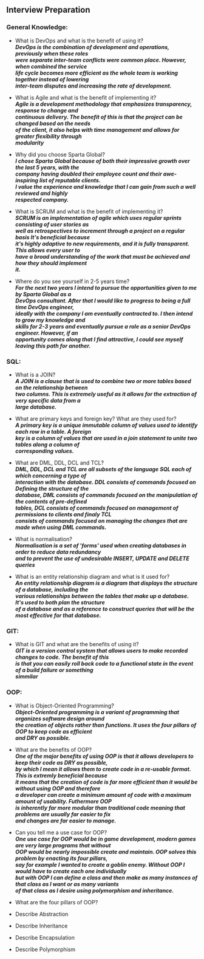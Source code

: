 ## Interview Preparation  
### General Knowledge:
* What is DevOps and what is the benefit of using it?  
  ***DevOps is the combination of development and operations, previously when these roles***  
  ***were separate inter-team conflicts were common place. However, when combined the service***  
  ***life cycle becomes more efficient as the whole team is working together instead of lowering***  
  ***inter-team disputes and increasing the rate of development.***  

* What is Agile and what is the benefit of implementing it?  
  ***Agile is a development methodology that emphasizes transparency, response to change and***  
  ***continuous delivery. The benefit of this is that the project can be changed based on the needs***  
  ***of the client, it also helps with time management and allows for greater flexibility through***  
  ***modularity***  

* Why did you choose Sparta Global?  
  ***I chose Sparta Global because of both their impressive growth over the last 5 years, with the***  
  ***company having doubled their employee count and their awe-inspiring list of reputable clients.***  
  ***I value the experience and knowledge that I can gain from such a well reviewed and highly***  
  ***respected company.***  

* What is SCRUM and what is the benefit of implementing it?  
  ***SCRUM is an implementation of agile which uses regular sprints consisting of user stories as***  
  ***well as retrospectives to increment through a project on a regular basis It's beneficial because***  
  ***it's highly adaptive to new requirements, and it is fully transparent. This allows every user to***  
  ***have a broad understanding of the work that must be achieved and how they should implement***  
  ***it.***  

* Where do you see yourself in 2-5 years time?  
  ***For the next two years I intend to pursue the opportunities given to me by Sparta Global as a***  
  ***DevOps consultant. After that I would like to progress to being a full time DevOps engineer,***  
  ***ideally with the company I am eventually contracted to. I then intend to grow my knowledge and***  
  ***skills for 2-3 years and eventually pursue a role as a senior DevOps engineer. However, if an***  
  ***opportunity comes along that I find attractive, I could see myself leaving this path for another.***  


### SQL:  
* What is a JOIN?  
  ***A JOIN is a clause that is used to combine two or more tables based on the relationship between***  
  ***two columns. This is extremely useful as it allows for the extraction of very specific data from a***  
  ***large database.***  

* What are primary keys and foreign key? What are they used for?  
  ***A primary key is a unique immutable column of values used to identify each row in a table. A foreign***  
  ***key is a column of values that are used in a join statement to unite two tables along a column of***  
  ***corresponding values.***    

* What are DML, DDL, DCL and TCL?  
  ***DML, DDL, DCL and TCL are all subsets of the language SQL each of which concerning a type of***  
  ***interaction with the database. DDL consists of commands focused on Defining the structure of the***  
  ***database, DML consists of commands focused on the manipulation of the contents of pre-defined***  
  ***tables, DCL consists of commands focused on management of permissions to clients and finaly TCL***  
  ***consists of commands focused on managing the changes that are made when using DML commands.***   

* What is normalisation?  
  ***Normalisation is a set of 'forms' used when creating databases in order to reduce data redundancy***  
  ***and to prevent the use of undesirable INSERT, UPDATE and DELETE queries***  

* What is an entity relationship diagram and what is it used for?  
  ***An entity relationship diagram is a diagram that displays the structure of a database, including the***  
  ***various relationships between the tables that make up a database. It's used to both plan the structure***  
  ***of a database and as a reference to construct queries that will be the most effective for that database.***   


### GIT:  
* What is GIT and what are the benefits of using it?  
  ***GIT is a version control system that allows users to make recorded changes to code. The benefit of this***  
  ***is that you can easily roll back code to a functional state in the event of a build failure or something***  
  ***simmilar***  


### OOP: 
* What is Object-Oriented Programming?  
  ***Object-Oriented programming is a variant of programming that organizes software design around***  
  ***the creation of objects rather than functions. It uses the four pillars of OOP to keep code as efficient***  
  ***and DRY as possible.***  
  
* What are the benefits of OOP?  
  ***One of the major benefits of using OOP is that it allows developers to keep their code as DRY as possible,***  
  ***by which I mean it allows them to create code in a re-usable format. This is extremly beneficial because***  
  ***it means that the creation of code is far more efficient than it would be without using OOP and therefore***  
  ***a developer can create a minimum amount of code with a maximum amount of usability. Futhermore OOP***  
  ***is inherently far more modular than traditional code meaning that problems are usually far easier to fix***  
  ***and changes are far easier to manage.***

* Can you tell me a use case for OOP?  
  ***One use case for OOP would be in game development, modern games are very large programs that without***  
  ***OOP would be nearly impossible create and maintain. OOP solves this problem by enacting its four pillars,***  
  ***say for example I wanted to create a goblin enemy. Without OOP I would have to create each one individually***  
  ***but with OOP I can define a class and then make as many instances of that class as I want or as many variants***  
  ***of that class as I desire using polymorphism and inheritance.***  
  
* What are the four pillars of OOP?
  
  
* Describe Abstraction
  
  
* Describe Inheritance
  
  
* Describe Encapsulation
  
  
* Describe Polymorphism

